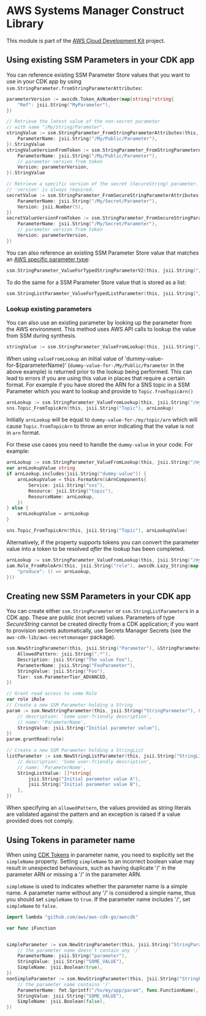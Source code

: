 # AWS Systems Manager Construct Library

This module is part of the [AWS Cloud Development Kit](https://github.com/aws/aws-cdk) project.

## Using existing SSM Parameters in your CDK app

You can reference existing SSM Parameter Store values that you want to use in
your CDK app by using `ssm.StringParameter.fromStringParameterAttributes`:

```go
parameterVersion := awscdk.Token_AsNumber(map[string]*string{
	"Ref": jsii.String("MyParameter"),
})

// Retrieve the latest value of the non-secret parameter
// with name "/My/String/Parameter".
stringValue := ssm.StringParameter_FromStringParameterAttributes(this, jsii.String("MyValue"), &StringParameterAttributes{
	ParameterName: jsii.String("/My/Public/Parameter"),
}).StringValue
stringValueVersionFromToken := ssm.StringParameter_FromStringParameterAttributes(this, jsii.String("MyValueVersionFromToken"), &StringParameterAttributes{
	ParameterName: jsii.String("/My/Public/Parameter"),
	// parameter version from token
	Version: parameterVersion,
}).StringValue

// Retrieve a specific version of the secret (SecureString) parameter.
// 'version' is always required.
secretValue := ssm.StringParameter_FromSecureStringParameterAttributes(this, jsii.String("MySecureValue"), &SecureStringParameterAttributes{
	ParameterName: jsii.String("/My/Secret/Parameter"),
	Version: jsii.Number(5),
})
secretValueVersionFromToken := ssm.StringParameter_FromSecureStringParameterAttributes(this, jsii.String("MySecureValueVersionFromToken"), &SecureStringParameterAttributes{
	ParameterName: jsii.String("/My/Secret/Parameter"),
	// parameter version from token
	Version: parameterVersion,
})
```

You can also reference an existing SSM Parameter Store value that matches an
[AWS specific parameter type](https://docs.aws.amazon.com/AWSCloudFormation/latest/UserGuide/parameters-section-structure.html#aws-specific-parameter-types):

```go
ssm.StringParameter_ValueForTypedStringParameterV2(this, jsii.String("/My/Public/Parameter"), ssm.ParameterValueType_AWS_EC2_IMAGE_ID)
```

To do the same for a SSM Parameter Store value that is stored as a list:

```go
ssm.StringListParameter_ValueForTypedListParameter(this, jsii.String("/My/Public/Parameter"), ssm.ParameterValueType_AWS_EC2_IMAGE_ID)
```

### Lookup existing parameters

You can also use an existing parameter by looking up the parameter from the AWS environment.
This method uses AWS API calls to lookup the value from SSM during synthesis.

```go
stringValue := ssm.StringParameter_ValueFromLookup(this, jsii.String("/My/Public/Parameter"))
```

When using `valueFromLookup` an initial value of 'dummy-value-for-${parameterName}'
(`dummy-value-for-/My/Public/Parameter` in the above example)
is returned prior to the lookup being performed. This can lead to errors if you are using this
value in places that require a certain format. For example if you have stored the ARN for a SNS
topic in a SSM Parameter which you want to lookup and provide to `Topic.fromTopicArn()`

```go
arnLookup := ssm.StringParameter_ValueFromLookup(this, jsii.String("/my/topic/arn"))
sns.Topic_FromTopicArn(this, jsii.String("Topic"), arnLookup)
```

Initially `arnLookup` will be equal to `dummy-value-for-/my/topic/arn` which will cause
`Topic.fromTopicArn` to throw an error indicating that the value is not in `arn` format.

For these use cases you need to handle the `dummy-value` in your code. For example:

```go
arnLookup := ssm.StringParameter_ValueFromLookup(this, jsii.String("/my/topic/arn"))
var arnLookupValue string
if arnLookup.includes(jsii.String("dummy-value")) {
	arnLookupValue = this.FormatArn(&ArnComponents{
		Service: jsii.String("sns"),
		Resource: jsii.String("topic"),
		ResourceName: arnLookup,
	})
} else {
	arnLookupValue = arnLookup
}

sns.Topic_FromTopicArn(this, jsii.String("Topic"), arnLookupValue)
```

Alternatively, if the property supports tokens you can convert the parameter value into a token
to be resolved *after* the lookup has been completed.

```go
arnLookup := ssm.StringParameter_ValueFromLookup(this, jsii.String("/my/role/arn"))
iam.Role_FromRoleArn(this, jsii.String("role"), awscdk.Lazy_String(map[string]produce{
	"produce": () => arnLookup,
}))
```

## Creating new SSM Parameters in your CDK app

You can create either `ssm.StringParameter` or `ssm.StringListParameter`s in
a CDK app. These are public (not secret) values. Parameters of type
*SecureString* cannot be created directly from a CDK application; if you want
to provision secrets automatically, use Secrets Manager Secrets (see the
`aws-cdk-lib/aws-secretsmanager` package).

```go
ssm.NewStringParameter(this, jsii.String("Parameter"), &StringParameterProps{
	AllowedPattern: jsii.String(".*"),
	Description: jsii.String("The value Foo"),
	ParameterName: jsii.String("FooParameter"),
	StringValue: jsii.String("Foo"),
	Tier: ssm.ParameterTier_ADVANCED,
})
```

```go
// Grant read access to some Role
var role iRole
// Create a new SSM Parameter holding a String
param := ssm.NewStringParameter(this, jsii.String("StringParameter"), &StringParameterProps{
	// description: 'Some user-friendly description',
	// name: 'ParameterName',
	StringValue: jsii.String("Initial parameter value"),
})
param.grantRead(role)

// Create a new SSM Parameter holding a StringList
listParameter := ssm.NewStringListParameter(this, jsii.String("StringListParameter"), &StringListParameterProps{
	// description: 'Some user-friendly description',
	// name: 'ParameterName',
	StringListValue: []*string{
		jsii.String("Initial parameter value A"),
		jsii.String("Initial parameter value B"),
	},
})
```

When specifying an `allowedPattern`, the values provided as string literals
are validated against the pattern and an exception is raised if a value
provided does not comply.

## Using Tokens in parameter name

When using [CDK Tokens](https://docs.aws.amazon.com/cdk/v2/guide/tokens.html) in parameter name,
you need to explicitly set the `simpleName` property. Setting `simpleName` to an incorrect boolean
value may result in unexpected behaviours, such as having duplicate '/' in the parameter ARN
or missing a '/' in the parameter ARN.

`simpleName` is used to indicates whether the parameter name is a simple name. A parameter name
without any '/' is considered a simple name, thus you should set `simpleName` to `true`.
If the parameter name includes '/', set `simpleName` to `false`.

```go
import lambda "github.com/aws/aws-cdk-go/awscdk"

var func iFunction


simpleParameter := ssm.NewStringParameter(this, jsii.String("StringParameter"), &StringParameterProps{
	// the parameter name doesn't contain any '/'
	ParameterName: jsii.String("parameter"),
	StringValue: jsii.String("SOME_VALUE"),
	SimpleName: jsii.Boolean(true),
})
nonSimpleParameter := ssm.NewStringParameter(this, jsii.String("StringParameter"), &StringParameterProps{
	// the parameter name contains '/'
	ParameterName: fmt.Sprintf("/%v/my/app/param", func.FunctionName),
	StringValue: jsii.String("SOME_VALUE"),
	SimpleName: jsii.Boolean(false),
})
```
